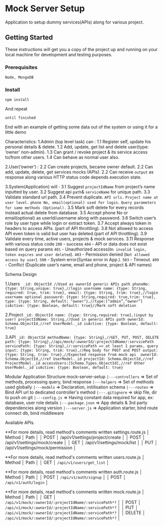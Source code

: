 # Mock Server Setup

Application to setup dummy services(APIs) along for various project.

## Getting Started

These instructions will get you a copy of the project up and running on your local machine for development and testing purposes.

### Prerequisites

```
Node, MongoDB
```

### Install

```
npm install
```

And repeat

```
until finished
```
End with an example of getting some data out of the system or using it for a little demo

Characteristics:
1.Admin (top level task) can :
  1.1 Register self, update his personal details & delete.
  1.2 Add, update, get list and delete user(type: ‘owner’ non-admin).
  1.3 Can grant / revoke project & its service access to/from other users.
  1.4 Can behave as normal user also.

2.User(‘owner’) :
  2.2 Can create projects, became owner default.
  2.2 Can add, update, delete, get services mocks (APIs).
  2.2 Can receive  `output` as response along various HTTP status code depends execution state.

3.System(Application) will :
  3.1 Suggest `projectIdName` from project’s name inputted by user.
  3.2 Suggest api `path`& `serviceName` for unique path. 
  3.3 Validate standard url path. 
  3.4 Prevent duplicate. 
    `API urls.`
    `Project name at user level.`
    `phone No, email(optional) used for login.`
    `Query parameters for same methods (Optional).`
  3.5 Mark soft delete for every records instead actual delete from database.
  3.5 Accept phone No or email(optional) as userId/username along with password.
  3.6 Switch user’s role by user type while login or extract token.
  3.7 Accept always token in headers to access APIs. (part of API throttling).
  3.8 Not allowed to access API even token is valid but user has deleted.(part of API throttling).
  3.9 Validate every time, active users, projects & mock services. 
  3.11 Response with various status code
    `200` - success
    `404` - API or data does not exist based on query params
    `401` - Unauthorized access(`On invalid login, token expires and user deleted`).
    `403` - Permission denied (`Not allowed access by user`).
    `500` - System error(Syntax error in App.).
    `503` - Timeout.
    `409` - Conflict (Duplicate user’s name, email and phone, project & API names)

Schema Design

  1.Users
   ` _id: ObjectId //Used as ownerId generic APIs path
    phoneNo: {type: String,unique: true},//login username
    name: {type: String, required: true, trim: true},
    email: {type: String, trim: true},//login username optional
    password: {type: String,required: true,trim: true},
    type: {type: String, default: "owner"},//type:[“admin”,”owner”]
    isActive: {type: Boolean, default: true}//Mark soft deletion`
  
  2.Project
     `_id: ObjectId
    name: {type: String,required: true},(input by user)
    projectIdName: String,//Used in generic APIs path
    ownerId: Schema.ObjectId,//ref UserModel._id
    isActive: {type: Boolean, default: true}`
  
  3.API
    `_id: ObjectId
    methodName: {type: String},//GET, PUT, POST, DELETE
    path: {type: String},//api/mock/:ownerId/:projectIdName/:servicePath
    servicePath: {type: String},//:servicePath => at least 1 params, query
    input: {type: String, trim: true},//Req body for POST and POST
    output: {type: String, trim: true},//Expected response from mock api 
    ownerId: Schema.ObjectId,//ref UserModel._id
    projectId: Schema.ObjectId,//ref ProjectModel._id
    accessUsers:[Schema.Types.ObjectId],//ref Other UserModel._id
    isActive: {type: Boolean, default: true}`

Modular Application Structure
mock-server-setup
`|---controllers`	 => Set of methods, processing query, bind response
`|---helpers`		 => Set of methods used globally
`|---models`       => Declaration, initilisation schema
`|---routes`	     => Bind API url to dedicated controller's method
`|---.gitignore`	 => skip file, dir to push on git
`|---config.js`	 => Having constant data required for app, ex: database, user role details
`|---package.json` => App details & 3rd party dependencies along version
`|---server.js`    => Application starter, bind route connect db, bind middleware

Available APIs. 

**For more details, read method's comments written settings.route.js 
│ Method │ Path                             │
│ POST   │ /api/v1/settings/project/create  │
│ POST   │ /api/v1/settings/mock/create     │
│ GET    │ /api/v1/settings/mock/list       │
│ PUT    │ /api/v1/settings/mock/permission │

**For more details, read method's comments written users.route.js 
  │ Method │ Path                   │
  │ GET    │ `/api/v1/users/get_list` │

**For more details, read method's comments written auth.route.js 
  │ Method │ Path                │
  │ POST   │ `/api/v1/auth/signup` │
  │ POST   │ `/api/v1/auth/login`  │

**For more details, read method's comments written mock.route.js 
  │ Method │ Path                                                │
  │ GET    │ `/api/v1/mock/:ownerId/:projectIdName/:servicePath*?` │
  │ POST   │ `/api/v1/mock/:ownerId/:projectIdName/:servicePath*?` │
  │ PUT    │ `/api/v1/mock/:ownerId/:projectIdName/:servicePath*?` │
  │ DELETE │ `/api/v1/mock/:ownerId/:projectIdName/:servicePath*?` │
